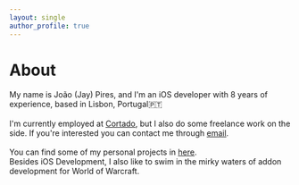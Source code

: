 ```yaml
---
layout: single
author_profile: true
---
```

# About

My name is João (Jay) Pires, and I'm an iOS developer with 8 years of experience, based in Lisbon, Portugal🇵🇹\
\
I'm currently employed at [Cortado](https://www.cortado.com), but I also do some freelance work on the side. If you're interested you can contact me through [email](mailto:developer@joaopires.com).\
\
You can find some of my personal projects in [here](https://joaopires.com/projects).\
Besides iOS Development, I also like to swim in the mirky waters of addon development for World of Warcraft.